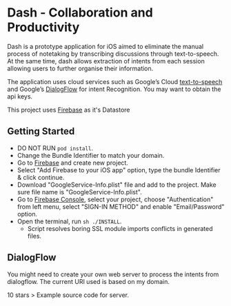 # Dash - Collaboration and Productivity
Dash is a prototype application for iOS aimed to eliminate the manual process of notetaking by transcribing discussions through text-to-speech. At the same time, dash allows extraction of intents from each session allowing users to further organise their information.

The application uses cloud services such as Google’s Cloud [text-to-speech](https://cloud.google.com/text-to-speech/) and Google’s [DialogFlow](https://dialogflow.com/) for intent Recognition. You may want to obtain the api keys.

This project uses [Firebase](https://console.firebase.google.com) as it's Datastore

## Getting Started
- DO NOT RUN `pod install`.
- Change the Bundle Identifier to match your domain.
- Go to [Firebase](https://firebase.google.com) and create new project.
- Select "Add Firebase to your iOS app" option, type the bundle Identifier & click continue.
- Download "GoogleService-Info.plist" file and add to the project. Make sure file name is "GoogleService-Info.plist".
- Go to [Firebase Console](https://console.firebase.google.com), select your project, choose "Authentication" from left menu, select "SIGN-IN METHOD" and enable "Email/Password" option.
- Open the terminal,  run `sh ./INSTALL`.
  - Script resolves boring SSL module imports conflicts in generated files.


## DialogFlow 
You might need to create your own web server to process the intents from dialogflow.
The current URI used is based on my domain.

10 stars > Example source code for server.

